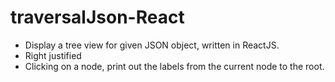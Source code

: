 # traversalJson-React
- Display a tree view for given JSON object, written in ReactJS.
- Right justified
- Clicking on a node, print out the labels from the current node to the root.


